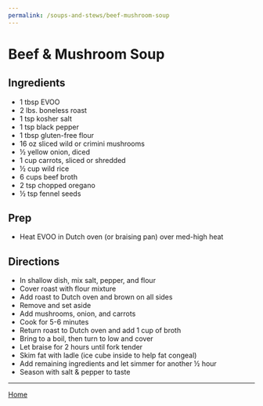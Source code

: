 ```yaml
---
permalink: /soups-and-stews/beef-mushroom-soup
---
```

# Beef & Mushroom Soup

## Ingredients

- 1 tbsp EVOO
- 2 lbs. boneless roast
- 1 tsp kosher salt
- 1 tsp black pepper
- 1 tbsp gluten-free flour
- 16 oz sliced wild or crimini mushrooms
- ½ yellow onion, diced
- 1 cup carrots, sliced or shredded
- ½ cup wild rice
- 6 cups beef broth
- 2 tsp chopped oregano
- ½ tsp fennel seeds

## Prep

- Heat EVOO in Dutch oven (or braising pan) over med-high heat

## Directions

- In shallow dish, mix salt, pepper, and flour
- Cover roast with flour mixture
- Add roast to Dutch oven and brown on all sides
- Remove and set aside
- Add mushrooms, onion, and carrots
- Cook for 5-6 minutes
- Return roast to Dutch oven and add 1 cup of broth
- Bring to a boil, then turn to low and cover
- Let braise for 2 hours until fork tender
- Skim fat with ladle (ice cube inside to help fat congeal)
- Add remaining ingredients and let simmer for another ½ hour
- Season with salt & pepper to taste

---

[Home](https://thomasjbarrett82.github.io)
